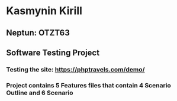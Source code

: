 # Kasmynin Kirill
## Neptun: OTZT63
## Software Testing Project
### Testing the site: https://phptravels.com/demo/ 
### Project contains 5 Features files that contain 4 Scenario Outline and 6 Scenario
